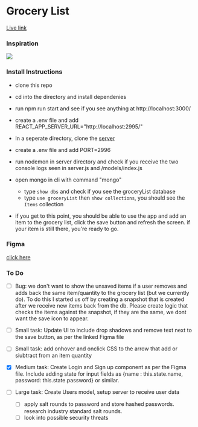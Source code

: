# Grocery List

[Live link](https://main--venerable-cendol-3fdaaa.netlify.app/)

### Inspiration

![](https://jschris.com/41168097024a0b0e7b306a91023114b8/project.gif)

### Install Instructions

- clone this repo
- cd into the directory and install dependenies
- run npm run start and see if you see anything at http://localhost:3000/
- create a .env file and add REACT_APP_SERVER_URL="http://localhost:2995/"

- In a seperate directory, clone the [server](https://github.com/Jamelscott/groceryList-server)
- create a .env file and add PORT=2996

- run nodemon in server directory and check if you receive the two console logs seen in server.js and /models/index.js

- open mongo in cli with command "mongo"

  - type `show dbs` and check if you see the groceryList database
  - type `use groceryList` then `show collections`, you should see the `Items` collection

- if you get to this point, you should be able to use the app and add an item to the grocery list, click the save button and refresh the screen. if your item is still there, you're ready to go.

### Figma

[click here](https://www.figma.com/file/WuCQlipQIFhyiGQadXUYli/Grocery-List?t=oFABnZbMFF5K9OdC-1)

### To Do

- [ ] Bug: we don't want to show the unsaved items if a user removes and adds back the same item/quantity to the grocery list (but we currently do). To do this I started us off by creating a snapshot that is created after we receive new items back from the db. Please create logic that checks the items against the snapshot, if they are the same, we dont want the save icon to appear.

- [ ] Small task: Update UI to include drop shadows and remove text next to the save button, as per the linked Figma file
- [ ] Small task: add onhover and onclick CSS to the arrow that add or siubtract from an item quantity

- [x] Medium task: Create Login and Sign up component as per the Figma file. Include adding state for input fields as {name : this.state.name, password: this.state.password} or similar.
 
- [ ] Large task: Create Users model, setup server to receive user data
  - [ ] apply salt rounds to password and store hashed passwords. research industry standard salt rounds.
  - [ ] look into possible security threats
